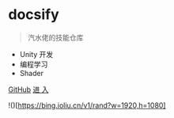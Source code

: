 # docsify

> 汽水佬的技能仓库

* Unity 开发
* 编程学习
* Shader

[GitHub](https://github.com/onionkingdom/)
[进 入](#)

!()[https://bing.ioliu.cn/v1/rand?w=1920,h=1080]
